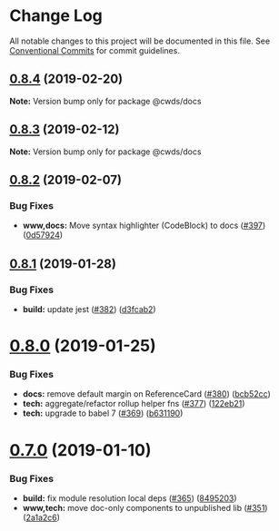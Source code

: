 # Change Log

All notable changes to this project will be documented in this file.
See [Conventional Commits](https://conventionalcommits.org) for commit guidelines.

## [0.8.4](https://github.com/ca-cwds/design-system/compare/v0.8.3...v0.8.4) (2019-02-20)

**Note:** Version bump only for package @cwds/docs





## [0.8.3](https://github.com/ca-cwds/design-system/compare/v0.8.2...v0.8.3) (2019-02-12)

**Note:** Version bump only for package @cwds/docs





## [0.8.2](https://github.com/ca-cwds/design-system/compare/v0.8.1...v0.8.2) (2019-02-07)


### Bug Fixes

* **www,docs:** Move syntax highlighter (CodeBlock) to docs ([#397](https://github.com/ca-cwds/design-system/issues/397)) ([0d57924](https://github.com/ca-cwds/design-system/commit/0d57924))





## [0.8.1](https://github.com/ca-cwds/design-system/compare/v0.8.0...v0.8.1) (2019-01-28)


### Bug Fixes

* **build:** update jest ([#382](https://github.com/ca-cwds/design-system/issues/382)) ([d3fcab2](https://github.com/ca-cwds/design-system/commit/d3fcab2))





# [0.8.0](https://github.com/ca-cwds/design-system/compare/v0.7.0...v0.8.0) (2019-01-25)


### Bug Fixes

* **docs:** remove default margin on ReferenceCard ([#380](https://github.com/ca-cwds/design-system/issues/380)) ([bcb52cc](https://github.com/ca-cwds/design-system/commit/bcb52cc))
* **tech:** aggregate/refactor rollup helper fns ([#377](https://github.com/ca-cwds/design-system/issues/377)) ([122eb21](https://github.com/ca-cwds/design-system/commit/122eb21))
* **tech:** upgrade to babel 7 ([#369](https://github.com/ca-cwds/design-system/issues/369)) ([b631190](https://github.com/ca-cwds/design-system/commit/b631190))





# [0.7.0](https://github.com/ca-cwds/design-system/compare/v0.6.1...v0.7.0) (2019-01-10)


### Bug Fixes

* **build:** fix module resolution local deps ([#365](https://github.com/ca-cwds/design-system/issues/365)) ([8495203](https://github.com/ca-cwds/design-system/commit/8495203))
* **www,tech:** move doc-only components to unpublished lib  ([#351](https://github.com/ca-cwds/design-system/issues/351)) ([2a1a2c6](https://github.com/ca-cwds/design-system/commit/2a1a2c6))

